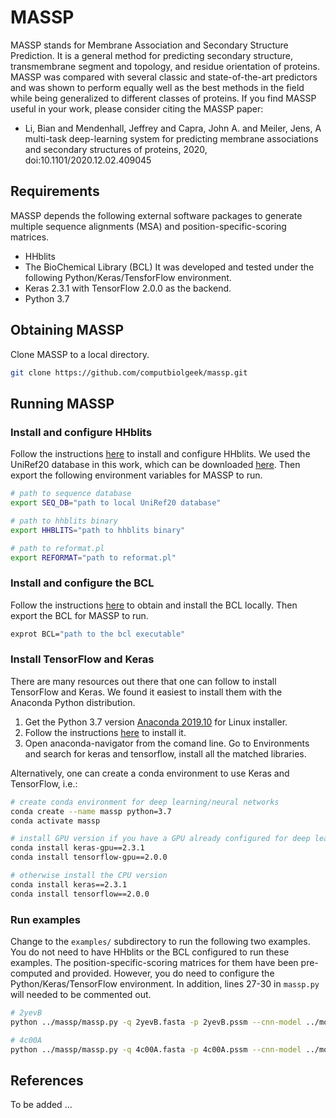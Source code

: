 # MASSP
MASSP stands for Membrane Association and Secondary Structure Prediction. It is a general method for predicting secondary structure, transmembrane segment and topology, and residue orientation of proteins. MASSP was compared with several classic and state-of-the-art predictors and was shown to perform equally well as the best methods in the field while being generalized to different classes of proteins. If you find MASSP useful in your work, please consider citing the MASSP paper: 
* Li, Bian and Mendenhall, Jeffrey and Capra, John A. and Meiler, Jens, A multi-task deep-learning system for predicting membrane associations and secondary structures of proteins, 2020, doi:10.1101/2020.12.02.409045

## Requirements
MASSP depends the following external software packages to generate multiple sequence alignments (MSA) and position-specific-scoring matrices.
  * HHblits
  * The BioChemical Library (BCL)
It was developed and tested under the following Python/Keras/TensforFlow environment.
  * Keras 2.3.1 with TensorFlow 2.0.0 as the backend.
  * Python 3.7

## Obtaining MASSP
Clone MASSP to a local directory.
```bash
git clone https://github.com/computbiolgeek/massp.git
```

## Running MASSP
### Install and configure HHblits
Follow the instructions [here](https://github.com/soedinglab/hh-suite) to install and configure HHblits. We used the UniRef20 database in this work, which can be downloaded [here](http://wwwuser.gwdg.de/~compbiol/data/hhsuite/databases/hhsuite_dbs/old-releases/). Then export the following environment variables for MASSP to run.
```bash
# path to sequence database
export SEQ_DB="path to local UniRef20 database"

# path to hhblits binary
export HHBLITS="path to hhblits binary"

# path to reformat.pl
export REFORMAT="path to reformat.pl"
```

### Install and configure the BCL
Follow the instructions [here](http://www.meilerlab.org/index.php/bclcommons/show/b_apps_id/1) to obtain and install the BCL locally. Then export the BCL for MASSP to run.
```bash
exprot BCL="path to the bcl executable"
```

### Install TensorFlow and Keras
There are many resources out there that one can follow to install TensorFlow and Keras. We found it easiest to install them with the Anaconda Python distribution.
1. Get the Python 3.7 version [Anaconda 2019.10](https://www.anaconda.com/distribution/) for Linux installer. 
2. Follow the instructions [here](https://docs.anaconda.com/anaconda/install/linux/) to install it.
3. Open anaconda-navigator from the comand line. Go to Environments and search for keras and tensorflow, install all the matched libraries.

Alternatively, one can create a conda environment to use Keras and TensorFlow, i.e.:
```bash
# create conda environment for deep learning/neural networks
conda create --name massp python=3.7
conda activate massp

# install GPU version if you have a GPU already configured for deep learning
conda install keras-gpu==2.3.1
conda install tensorflow-gpu==2.0.0

# otherwise install the CPU version
conda install keras==2.3.1
conda install tensorflow==2.0.0
```

### Run examples
Change to the `examples/` subdirectory to run the following two examples. You do not need to have HHblits or the BCL configured to run these examples. The position-specific-scoring matrices for them have been pre-computed and provided. However, you do need to configure the Python/Keras/TensorFlow environment. In addition, lines 27-30 in `massp.py` will needed to be commented out.
```bash
# 2yevB
python ../massp/massp.py -q 2yevB.fasta -p 2yevB.pssm --cnn-model ../models/final_cnn_model.h5 --lstm-model ../models/final_lstm_model.h5 --tokenizer ../models/tokenizer.pickle --output-prefix 2yevB

# 4c00A
python ../massp/massp.py -q 4c00A.fasta -p 4c00A.pssm --cnn-model ../models/final_cnn_model.h5 --lstm-model ../models/final_lstm_model.h5 --tokenizer ../models/tokenizer.pickle --output-prefix 4c00A
```

## References
To be added ...
